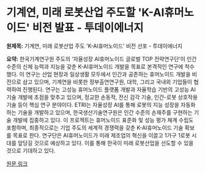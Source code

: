 # 기계연, 미래 로봇산업 주도할 'K-AI휴머노이드' 비전 발표 - 투데이에너지

**원제목:** 기계연, 미래 로봇산업 주도 'K-AI휴머노이드' 비전 선포 - 투데이에너지

**요약:** 한국기계연구원 주도의 ‘자율성장 AI휴머노이드 글로벌 TOP 전략연구단’이 인간 수준의 신체 능력과 지능을 갖춘 K-AI휴머노이드 개발을 목표로 본격적인 연구에 착수했다.  이 연구는 산업 현장과 일상생활 모두에서 인간과 공존하는 휴머노이드 개발을 비전으로 삼고 있으며,  기계연을 비롯한 정부출연연구원, 대학, 그리고 국내외 기업들이 협력하여 진행된다.  연구는 고성능 휴머노이드 플랫폼 개발과  자율학습 기반의 고성능 AI 기술 개발에 초점을 맞추고 있으며,  정교한 손동작,  전신 감각 기술,  인간-로봇 상호작용 기술 등이  핵심 연구 분야이다.  ETRI는 자율성장 AI를 통해 로봇의 지능 성장을 자동화하는 기술을 개발하고 있으며,  한국생산기술연구원은 인간 수준의 손재주를 구현하는 기술 개발에 집중하고 있다.  이 프로젝트는 휴머노이드 표준화 및 성능 평가 체계 수립도 포함하며,  최종적으로는 기업 주도의 세계적 경쟁력을 갖춘 K-AI휴머노이드 기술 확보를 목표로 한다.  연구단은  AI휴머노이드가 미래 제조업의 혁신을 이끌고 1가구 1로봇 시대를 앞당길 것으로 예상하고 있다.  이를 통해 한국이 미래 로봇산업을 선도할 수 있을 것으로 기대하고 있다.

[원문 링크](https://www.todayenergy.kr/news/articleView.html?idxno=286315)
